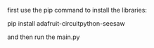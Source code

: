 first use the pip command to install the libraries:

pip install adafruit-circuitpython-seesaw

and then run the main.py
